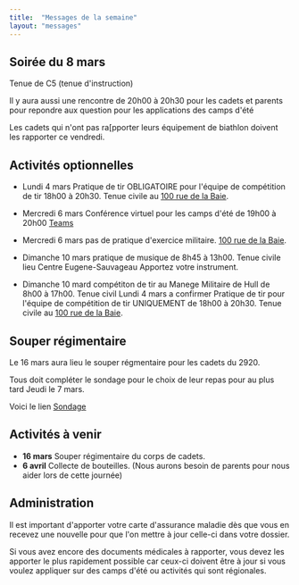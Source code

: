 ```yaml
---
title:  "Messages de la semaine"
layout: "messages"
---
```


## Soirée du 8 mars

Tenue de C5 (tenue d'instruction)

Il y aura aussi une rencontre de 20h00 à 20h30 pour les cadets et parents pour repondre aux question pour les applications des camps d'été

Les cadets qui n'ont pas ra[pporter leurs équipement de biathlon doivent les rapporter ce vendredi.

## Activités optionnelles

-  Lundi 4 mars  Pratique de tir OBLIGATOIRE pour l'équipe de compétition de tir 18h00 à 20h30. Tenue civile au [100 rue de la Baie](/information/comment-nous-rejoindre/).

-  Mercredi 6 mars Conférence virtuel pour les camps d'été de 19h00 à 20h00 [Teams](https://teams.microsoft.com/l/meetup-join/19%3ameeting_MTFhZmY0NWUtZWNhMC00YzYxLTljMDYtMzIxODlkMWM4Mjhl%40thread.v2/0?context=%7b%22Tid%22%3a%22ab126afb-e60c-4e2f-b6cf-c7350c76dc84%22%2c%22Oid%22%3a%22235f3956-46df-444e-b59e-8b900c01fc8b%22%7d)

-  Mercredi 6 mars pas de pratique d'exercice militaire. [100 rue de la Baie](/information/comment-nous-rejoindre/).
 
 - Dimanche 10 mars pratique de musique de 8h45 à 13h00. Tenue civile lieu Centre Eugene-Sauvageau Apportez votre instrument.

 - Dimanche 10 mard compétiton de tir au Manege Militaire de Hull de 8h00 à 17h00. Tenue civil Lundi 4 mars a confirmer Pratique de tir pour l'équipe de compétition de tir UNIQUEMENT de 18h00 à 20h30. Tenue civile au [100 rue de la Baie](/information/comment-nous-rejoindre/).


## Souper régimentaire 

Le 16 mars aura lieu le souper régmentaire pour les cadets du 2920.

Tous doit compléter le sondage pour le choix de leur repas pour au plus tard Jeudi le 7 mars.

Voici le lien [Sondage](https://docs.google.com/forms/d/1XHVc4XWgs0a-lVfZtEMfgEkAiUyZlQwsZ3SPrXcRznI/edit)
  
## Activités à venir

- **16 mars** Souper régimentaire du corps de cadets.
- **6 avril** Collecte de bouteilles.  (Nous aurons besoin de parents pour nous aider lors de cette journée)

## Administration

Il est important d'apporter votre carte d'assurance maladie dès que vous en recevez une nouvelle pour que l'on mettre à jour celle-ci dans votre dossier.

Si vous avez encore des documents médicales à rapporter, vous devez les apporter le plus rapidement possible car ceux-ci doivent être à jour si vous voulez appliquer sur des camps d'été ou activités qui sont régionales.
  
